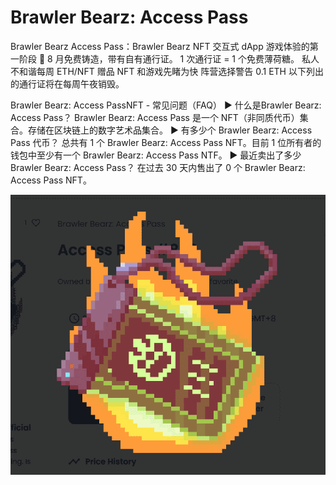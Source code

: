 # Brawler Bearz: Access Pass

Brawler Bearz Access Pass：Brawler Bearz NFT 交互式 dApp 游戏体验的第一阶段 🐻 8 月免费铸造，带有自有通行证。 1 次通行证 = 1 个免费薄荷糖。 私人不和谐每周 ETH/NFT 赠品 NFT 和游戏先睹为快 阵营选择警告 0.1 ETH 以下列出的通行证将在每周午夜销毁。

Brawler Bearz: Access PassNFT - 常见问题（FAQ）
▶ 什么是Brawler Bearz: Access Pass？
Brawler Bearz: Access Pass 是一个 NFT（非同质代币）集合。存储在区块链上的数字艺术品集合。
▶ 有多少个 Brawler Bearz: Access Pass 代币？
总共有 1 个 Brawler Bearz: Access Pass NFT。目前 1 位所有者的钱包中至少有一个 Brawler Bearz: Access Pass NTF。
▶ 最近卖出了多少 Brawler Bearz: Access Pass？
在过去 30 天内售出了 0 个 Brawler Bearz: Access Pass NFT。

![NFT](微信截图_20220902130228.png)
